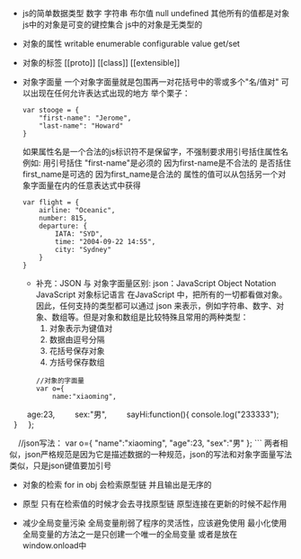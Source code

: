 - js的简单数据类型 
  数字
  字符串
  布尔值
  null
  undefined
  其他所有的值都是对象 js中的对象是可变的键控集合 js中的对象是无类型的

- 对象的属性
  writable
  enumerable
  configurable
  value
  get/set
- 对象的标签
  [[proto]]
  [[class]]
  [[extensible]]

- 对象字面量
  一个对象字面量就是包围再一对花括号中的零或多个"名/值对" 可以出现在任何允许表达式出现的地方
  举个栗子：
  ```
  var stooge = {
      "first-name": "Jerome",
      "last-name": "Howard"
  }
  ```
  如果属性名是一个合法的js标识符不是保留字，不强制要求用引号括住属性名
  例如: 用引号括住 "first-name"是必须的 因为first-name是不合法的
        是否括住first_name是可选的 因为first_name是合法的
  属性的值可以从包括另一个对象字面量在内的任意表达式中获得
  ```
  var flight = {
      airline: "Oceanic",
      number: 815,
      departure: {
          IATA: "SYD",
          time: "2004-09-22 14:55",
          city: "Sydney"
      }
  }
  ```
  - 补充：JSON 与 对象字面量区别:
    json：JavaScript Object Notation        JavaScript 对象标记语言
    在JavaScript 中，把所有的一切都看做对象。因此，任何支持的类型都可以通过 json 来表示，例如字符串、数字、对象、数组等。但是对象和数组是比较特殊且常用的两种类型：
    1. 对象表示为键值对
    2. 数据由逗号分隔
    3. 花括号保存对象
    4. 方括号保存数组
    ```
    //对象的字面量
    var o={
        name:"xiaoming",
        age:23,
        sex:"男",
        sayHi:function(){
            console.log("233333");
        }
    };
    
    //json写法：
    var o={
        "name":"xiaoming",
        "age":23,
        "sex":"男"
    };
    ```
    两者相似，json严格规范是因为它是描述数据的一种规范，json的写法和对象字面量写法类似，只是json键值要加引号

- 对象的检索
  for in obj 会检索原型链 并且输出是无序的

- 原型
  只有在检索值的时候才会去寻找原型链
  原型连接在更新的时候不起作用

- 减少全局变量污染
  全局变量削弱了程序的灵活性，应该避免使用
  最小化使用全局变量的方法之一是只创建一个唯一的全局变量
  或者是放在window.onload中